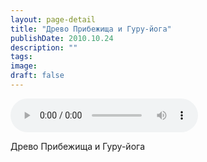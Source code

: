 ```yaml
---
layout: page-detail
title: "Древо Прибежища и Гуру-йога"
publishDate: 2010.10.24
description: ""
tags:
image:
draft: false
---
```


<audio title="2010.10.24 - Древо Прибежища и Гуру-йога.mp3" src="/upload/iblock/db5/db5b2fd2f5e0559e0a615885ddb25cf2.mp3" controls=""></audio>

 Древо Прибежища и Гуру-йога 

  
